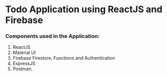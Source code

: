 # Todo Application using ReactJS and Firebase

### Components used in the Application:

1. ReactJS
2. Material UI
3. Firebase Firestore, Functions and Authentication
4. ExpressJS
5. Postman.
